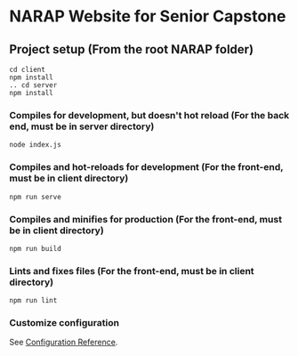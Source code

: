 # NARAP Website for Senior Capstone

## Project setup (From the root NARAP folder)
```
cd client
npm install
.. cd server
npm install
```
### Compiles for development, but doesn't hot reload (For the back end, must be in server directory)
```
node index.js
```

### Compiles and hot-reloads for development (For the front-end, must be in client directory)
```
npm run serve
```

### Compiles and minifies for production (For the front-end, must be in client directory)
```
npm run build
```

### Lints and fixes files (For the front-end, must be in client directory)
```
npm run lint
```

### Customize configuration
See [Configuration Reference](https://cli.vuejs.org/config/).
